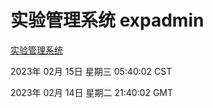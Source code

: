 # 实验管理系统 expadmin
[实验管理系统](http://:56808/expadmin-782313d2-e1b1-4ea7-932e-3a55e6a1a4d0/)

2023年 02月 15日 星期三 05:40:02 CST

2023年 02月 14日 星期二 21:40:02 GMT
